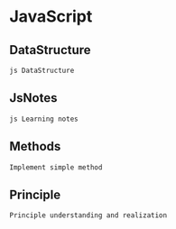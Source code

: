 # JavaScript

## DataStructure

```
js DataStructure
```

## JsNotes

```
js Learning notes
```

## Methods

```
Implement simple method
```

## Principle

```
Principle understanding and realization
```